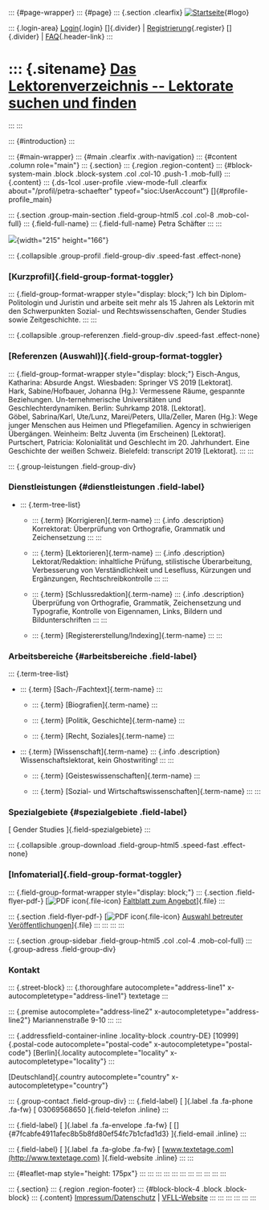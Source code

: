 ::: {#page-wrapper}
::: {#page}
::: {.section .clearfix}
[![Startseite](https://www.lektoren.de/sites/default/files/VfLL_logo.jpg)](/ "Startseite"){#logo}

::: {.login-area}
[Login](/user){.login} []{.divider} \|
[Registrierung](/user/register){.register} []{.divider} \|
[FAQ](/faq-page){.header-link}
:::

::: {.sitename}
[Das Lektorenverzeichnis -- Lektorate suchen und finden](/ "Startseite")
========================================================================
:::
:::

::: {#introduction}
:::

::: {#main-wrapper}
::: {#main .clearfix .with-navigation}
::: {#content .column role="main"}
::: {.section}
::: {.region .region-content}
::: {#block-system-main .block .block-system .col .col-10 .push-1 .mob-full}
::: {.content}
::: {.ds-1col .user-profile .view-mode-full .clearfix about="/profil/petra-schaefter" typeof="sioc:UserAccount"}
[]{#profile-profile_main}

::: {.section .group-main-section .field-group-html5 .col .col-8 .mob-col-full}
::: {.field-full-name}
::: {.field-full-name}
Petra Schäfter
:::
:::

![](https://www.lektoren.de/sites/default/files/styles/profile-image-full/public/users/profile_img/bewerbung.jpg?itok=EL84nrha){width="215"
height="166"}

::: {.collapsible .group-profil .field-group-div .speed-fast .effect-none}
### [Kurzprofil]{.field-group-format-toggler}

::: {.field-group-format-wrapper style="display: block;"}
Ich bin Diplom-Politologin und Juristin und arbeite seit mehr als 15
Jahren als Lektorin mit den Schwerpunkten Sozial- und
Rechtswissenschaften, Gender Studies sowie Zeitgeschichte.
:::
:::

::: {.collapsible .group-referenzen .field-group-div .speed-fast .effect-none}
### [Referenzen (Auswahl)]{.field-group-format-toggler}

::: {.field-group-format-wrapper style="display: block;"}
Eisch-Angus, Katharina: Absurde Angst. Wiesbaden: Springer VS 2019
\[Lektorat\].\
Hark, Sabine/Hofbauer, Johanna (Hg.): Vermessene Räume, gespannte
Beziehungen. Un-ternehmerische Universitäten und Geschlechterdynamiken.
Berlin: Suhrkamp 2018. \[Lektorat\].\
Göbel, Sabrina/Karl, Ute/Lunz, Marei/Peters, Ulla/Zeller, Maren (Hg.):
Wege junger Menschen aus Heimen und Pflegefamilien. Agency in
schwierigen Übergängen. Weinheim: Beltz Juventa (im Erscheinen)
\[Lektorat\].\
Purtschert, Patricia: Kolonialität und Geschlecht im 20. Jahrhundert.
Eine Geschichte der weißen Schweiz. Bielefeld: transcript 2019
\[Lektorat\].
:::
:::

::: {.group-leistungen .field-group-div}
### Dienstleistungen {#dienstleistungen .field-label}

-   ::: {.term-tree-list}
    -   ::: {.term}
        [Korrigieren]{.term-name}
        ::: {.info .description}
        Korrektorat: Überprüfung von Orthografie, Grammatik und
        Zeichensetzung
        :::
        :::

    -   ::: {.term}
        [Lektorieren]{.term-name}
        ::: {.info .description}
        Lektorat/Redaktion: inhaltliche Prüfung, stilistische
        Überarbeitung, Verbesserung von Verständlichkeit und Lesefluss,
        Kürzungen und Ergänzungen, Rechtschreibkontrolle
        :::
        :::

    -   ::: {.term}
        [Schlussredaktion]{.term-name}
        ::: {.info .description}
        Überprüfung von Orthografie, Grammatik, Zeichensetzung und
        Typografie, Kontrolle von Eigennamen, Links, Bildern und
        Bildunterschriften
        :::
        :::

    -   ::: {.term}
        [Registererstellung/Indexing]{.term-name}
        :::
    :::

### Arbeitsbereiche {#arbeitsbereiche .field-label}

::: {.term-tree-list}
-   ::: {.term}
    [Sach-/Fachtext]{.term-name}
    :::

    -   ::: {.term}
        [Biografien]{.term-name}
        :::

    -   ::: {.term}
        [Politik, Geschichte]{.term-name}
        :::

    -   ::: {.term}
        [Recht, Soziales]{.term-name}
        :::

-   ::: {.term}
    [Wissenschaft]{.term-name}
    ::: {.info .description}
    Wissenschaftslektorat, kein Ghostwriting!
    :::
    :::

    -   ::: {.term}
        [Geisteswissenschaften]{.term-name}
        :::

    -   ::: {.term}
        [Sozial- und Wirtschaftswissenschaften]{.term-name}
        :::
:::

### Spezialgebiete {#spezialgebiete .field-label}

[ Gender Studies ]{.field-spezialgebiete}
:::

::: {.collapsible .group-download .field-group-html5 .speed-fast .effect-none}
### [Infomaterial]{.field-group-format-toggler}

::: {.field-group-format-wrapper style="display: block;"}
::: {.section .field-flyer-pdf-}
[![PDF
icon](/modules/file/icons/application-pdf.png "application/pdf"){.file-icon}
[Faltblatt zum
Angebot](https://www.lektoren.de/sites/default/files/profiles/flyer/schaefter_lektorat.pdf "schaefter_lektorat.pdf")]{.file}
:::

::: {.section .field-flyer-pdf-}
[![PDF
icon](/modules/file/icons/application-pdf.png "application/pdf"){.file-icon}
[Auswahl betreuter
Veröffentlichungen](https://www.lektoren.de/sites/default/files/profiles/flyer/referenzen_0.pdf "referenzen.pdf")]{.file}
:::
:::
:::
:::

::: {.section .group-sidebar .field-group-html5 .col .col-4 .mob-col-full}
::: {.group-adress .field-group-div}
### Kontakt

::: {.street-block}
::: {.thoroughfare autocomplete="address-line1" x-autocompletetype="address-line1"}
textetage
:::

::: {.premise autocomplete="address-line2" x-autocompletetype="address-line2"}
Mariannenstraße 9-10
:::
:::

::: {.addressfield-container-inline .locality-block .country-DE}
[10999]{.postal-code autocomplete="postal-code"
x-autocompletetype="postal-code"} [Berlin]{.locality
autocomplete="locality" x-autocompletetype="locality"}
:::

[Deutschland]{.country autocomplete="country"
x-autocompletetype="country"}

::: {.group-contact .field-group-div}
::: {.field-label}
[ ]{.label .fa .fa-phone .fa-fw} [ 03069568650 ]{.field-telefon .inline}
:::

::: {.field-label}
[ ]{.label .fa .fa-envelope .fa-fw} [
[]{#7fcabfe4911afec8b5b8fd80ef54fc7b1cfad1d3} ]{.field-email .inline}
:::

::: {.field-label}
[ ]{.label .fa .fa-globe .fa-fw} [
[www.textetage.com](http://www.textetage.com) ]{.field-website .inline}
:::
:::

::: {#leaflet-map style="height: 175px"}
:::
:::
:::
:::
:::
:::
:::
:::
:::
:::
:::

::: {.section}
::: {.region .region-footer}
::: {#block-block-4 .block .block-block}
::: {.content}
[Impressum/Datenschutz](/impressum) \|
[VFLL-Website](http://www.vfll.de)
:::
:::
:::
:::
:::
:::
